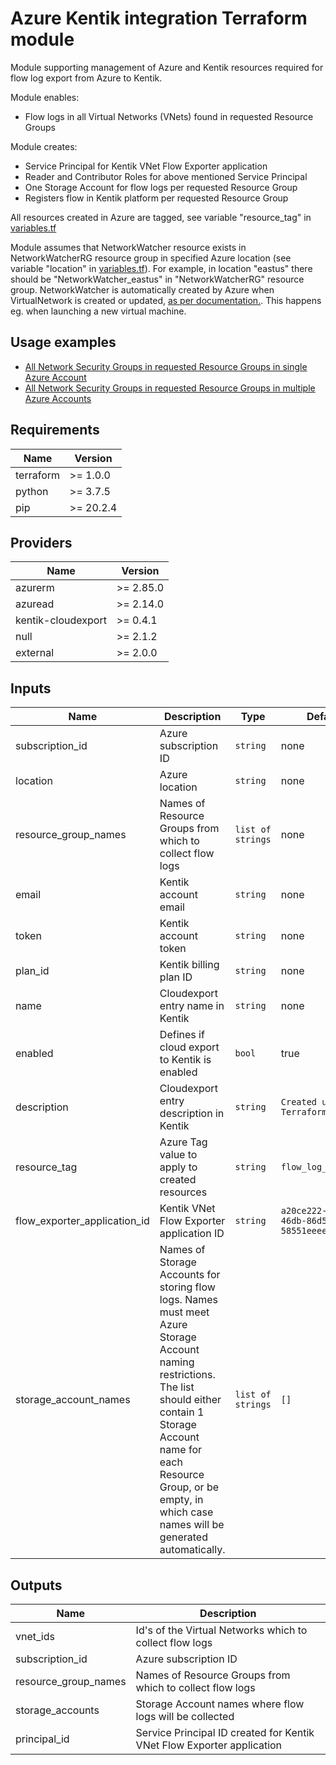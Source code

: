 # Azure Kentik integration Terraform module

Module supporting management of Azure and Kentik resources required for flow log export from Azure to Kentik.

Module enables:
* Flow logs in all Virtual Networks (VNets) found in requested Resource Groups

Module creates:
* Service Principal for Kentik VNet Flow Exporter application
* Reader and Contributor Roles for above mentioned Service Principal
* One Storage Account for flow logs per requested Resource Group
* Registers flow in Kentik platform per requested Resource Group

All resources created in Azure are tagged, see variable "resource_tag" in [variables.tf](./variables.tf)

Module assumes that NetworkWatcher resource exists in NetworkWatcherRG resource group in specified Azure location (see variable "location" in [variables.tf](./variables.tf)).
For example, in location "eastus" there should be "NetworkWatcher_eastus" in "NetworkWatcherRG" resource group.
NetworkWatcher is automatically created by Azure when VirtualNetwork is created or updated, [as per documentation.](https://docs.microsoft.com/en-us/azure/network-watcher/network-watcher-create). This happens eg. when launching a new virtual machine.

## Usage examples

* [All Network Security Groups in requested Resource Groups in single Azure Account](examples/single_account_multiple_resource_groups)
* [All Network Security Groups in requested Resource Groups in multiple Azure Accounts](examples/multiple_accounts_multiple_resource_group)

## Requirements

| Name | Version |
|------|---------|
| terraform | >= 1.0.0 |
| python | >= 3.7.5 |
| pip | >= 20.2.4 |

## Providers

| Name | Version |
|------|---------|
| azurerm | >= 2.85.0 |
| azuread | >= 2.14.0 |
| kentik-cloudexport | >= 0.4.1 |
| null | >= 2.1.2 |
| external | >= 2.0.0 |

## Inputs

| Name | Description | Type | Default | Required |
|------|-------------|------|---------|:--------:|
| subscription_id | Azure subscription ID | `string` | none | yes |
| location | Azure location  | `string` | none | yes |
| resource_group_names | Names of Resource Groups from which to collect flow logs | `list of strings` | none | yes |
| email | Kentik account email | `string` | none | yes |
| token | Kentik account token | `string` | none | yes |
| plan_id | Kentik billing plan ID | `string` | none | yes |
| name | Cloudexport entry name in Kentik | `string` | none | yes |
| enabled | Defines if cloud export to Kentik is enabled | `bool` | true | no |
| description | Cloudexport entry description in Kentik | `string` | `Created using Terraform` | no |
| resource_tag | Azure Tag value to apply to created resources | `string` | `flow_log_exporter` | no |
| flow_exporter_application_id | Kentik VNet Flow Exporter application ID | `string` | `a20ce222-63c0-46db-86d5-58551eeee89f` | no |
| storage_account_names | Names of Storage Accounts for storing flow logs. Names must meet Azure Storage Account naming restrictions.<br>The list should either contain 1 Storage Account name for each Resource Group, or be empty, in which case names will be generated automatically. | `list of strings` | `[]` | no |


## Outputs

| Name | Description |
|------|-------------|
| vnet_ids | Id's of the Virtual Networks which to collect flow logs |
| subscription_id | Azure subscription ID |
| resource_group_names | Names of Resource Groups from which to collect flow logs |
| storage_accounts | Storage Account names where flow logs will be collected |
| principal_id | Service Principal ID created for Kentik VNet Flow Exporter application |
